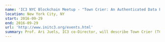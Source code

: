 ```yaml
---
name: 'IC3 NYC Blockchain Meetup - "Town Crier: An Authenticated Data Feed for Smart Contracts" - Prof. Ari Juels'
location: New York City, NY
start: 2016-09-29
end: 2016-09-29
url: 'http://www.initc3.org/events.html'
summary: Prof. Ari Juels, IC3 co-Director, will describe Town Crier (TC), an authenticated data feed system built using Intel’s new SGX trusted hardware features. TC acts as a trustworthy proxy between existing (HTTPS-enabled) servers and smart contracts without any need for users to trust the system’s operators. Unlike basic oracles, TC also supports private queries, which offer the critical property of confidentiality for data requests, and custom queries, which make secure use of users’ credentials. Applications include insurance contracts that protect consumer privacy, systems to trade online resources such as games for cryptocurrency, and much more.
---
```

